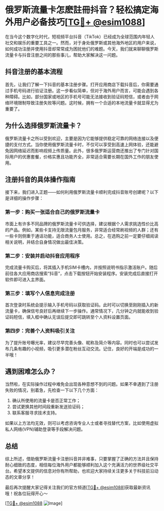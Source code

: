# 俄罗斯流量卡怎麽註冊抖音？轻松搞定海外用户必备技巧[[TG💪+ @esim1088](https://t.me/s/esim1088)]

在当今这个数字化时代，短视频平台抖音（TikTok）已经成为全球范围内年轻人社交和娱乐的重要工具之一。然而，对于身处俄罗斯或其他海外地区的用户来说，如何成功注册并使用抖音却常常成为困扰他们的难题。今天，我们就来聊聊俄罗斯流量卡与抖音注册之间的那些事儿，帮助大家解决这一问题。

## 抖音注册的基本流程

首先，让我们了解一下抖音的基本注册步骤。打开应用商店下载抖音后，你需要通过手机号码进行验证注册。这一步看似简单，但对于海外用户而言，可能会遇到各种障碍。比如，部分国家或地区的手机号可能无法接收到验证码短信，或者由于网络环境限制导致注册失败等问题。这时候，拥有一个合适的本地流量卡就显得尤为重要了。

## 为什么选择俄罗斯流量卡？

俄罗斯流量卡之所以受到欢迎，主要是因为它能够提供稳定可靠的网络连接以及便捷的支付方式。当你使用俄罗斯流量卡时，不仅可以享受到高速上网体验，还能避免因网络延迟而影响视频上传质量。此外，很多俄罗斯运营商还推出了专门针对国际用户的优惠套餐，价格实惠且功能齐全，非常适合需要长期在国外工作的朋友使用。

## 注册抖音的具体操作指南

接下来，我们进入正题——如何利用俄罗斯流量卡顺利完成抖音账号创建呢？以下是详细的操作步骤：

### 第一步：购买一张适合自己的俄罗斯流量卡
市面上有许多不同品牌的俄罗斯流量卡可供选择，建议根据个人需求挑选性价比高的产品。例如，某些卡支持无限流量包月服务，非常适合经常刷视频的人群；还有一些卡则侧重于通话功能，适合商务人士使用。总之，在选购之前一定要仔细阅读相关说明，并结合自身情况做出最佳决策。

### 第二步：安装并启动抖音应用程序
完成流量卡购买后，将其插入手机SIM卡槽内，并按照说明书指示激活账户。随后前往各大应用商店搜索“抖音”，点击下载按钮开始安装程序。安装完成后直接打开软件即可进入主界面。

### 第三步：填写个人信息完成注册
首次登录时系统会提示输入手机号码以获取验证码。此时可以切换至刚刚插入的新流量卡，确保信号良好后再继续下一步操作。通常情况下，几分钟之内就能收到验证码短信，填入框中确认无误后提交即可跳转至个人资料设置页面。

### 第四步：完善个人资料吸引关注
为了提升账号曝光率，建议尽早完善头像、昵称及简介等内容。同时也可以尝试发布几条有趣的小视频，吸引更多潜在粉丝互动交流。记住，良好的开端是成功的一半哦！

## 遇到困难怎么办？

当然啦，在实际操作过程中难免会出现各种意想不到的问题。如果不幸遇到了注册失败的情况，别着急，先检查一下以下几个方面：
1. 确认所使用的流量卡是否正常工作；
2. 尝试更换其他时间段重新发送验证码；
3. 联系客服寻求技术支持。

如果以上方法均无效，则可以考虑咨询专业人士或者寻找替代方案，比如使用虚拟私人网络(VPN)辅助登录等手段解决问题。

## 总结

综上所述，借助俄罗斯流量卡注册抖音并非难事，只要掌握了正确的方法并且保持耐心细致的态度，相信每位海外用户都能够顺利加入这个充满活力的世界级社交平台。希望本文提供的信息对你有所帮助，也欢迎大家持续关注更多关于科技前沿动态的文章分享！

最后再次提醒大家记得关注我们的官方频道[[TG💪+ @esim1088](https://t.me/s/esim1088)]获取最新资讯哦！祝各位玩得开心～

[[TG💪+ @esim1088](https://t.me/s/esim1088) ![Image](https://i.postimg.cc/4NQfJmqS/Snipaste-2025-05-13-00-14-12.png)]
